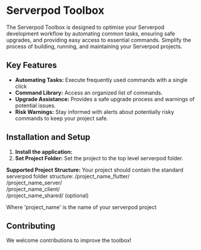 # Serverpod Toolbox

The Serverpod Toolbox is designed to optimise your Serverpod development workflow by automating common tasks, ensuring safe upgrades, 
and providing easy access to essential commands.  Simplify the process of building, running, and maintaining your Serverpod projects.

## Key Features

- **Automating Tasks:** Execute frequently used commands with a single click
- **Command Library:** Access an organized list of commands.
- **Upgrade Assistance:** Provides a safe upgrade process and warnings of potential issues.
- **Risk Warnings:** Stay informed with alerts about potentially risky commands to keep your project safe.

## Installation and Setup

1. **Install the application:** 
2. **Set Project Folder:** Set the project to the top level serverpod folder.

**Supported Project Structure:**
Your project should contain the standard serverpod folder structure:
/project_name_flutter/  
/project_name_server/  
/project_name_client/  
/project_name_shared/ (optional)  

Where 'project_name' is the name of your serverpod project

## Contributing

We welcome contributions to improve the toolbox! 



